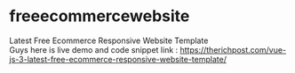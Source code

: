 # freeecommercewebsite
Latest Free Ecommerce Responsive Website Template<br>
Guys here is live demo and code snippet link : <a href="https://therichpost.com/vue-js-3-latest-free-ecommerce-responsive-website-template/">https://therichpost.com/vue-js-3-latest-free-ecommerce-responsive-website-template/</a>

